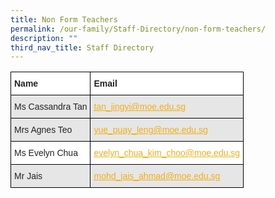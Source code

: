 ```yaml
---
title: Non Form Teachers
permalink: /our-family/Staff-Directory/non-form-teachers/
description: ""
third_nav_title: Staff Directory
---
```

<style type="text/css">
.tg  {border-collapse:collapse;border-spacing:0;}
.tg td{border-color:black;border-style:solid;border-width:1px;font-family:Arial, sans-serif;font-size:14px;
  overflow:hidden;padding:10px 5px;word-break:normal;}
.tg th{border-color:black;border-style:solid;border-width:1px;font-family:Arial, sans-serif;font-size:14px;
  font-weight:normal;overflow:hidden;padding:10px 5px;word-break:normal;}
.tg .tg-l2bf{background-color:#FFF;color:#222;font-weight:bold;text-align:left;vertical-align:top}
.tg .tg-h5mn{background-color:#E6E6E6;color:#222;text-align:left;vertical-align:middle}
.tg .tg-y5j8{background-color:#FFF;color:#F1AE16;text-align:left;text-decoration:underline;vertical-align:top}
.tg .tg-92fw{background-color:#FFF;color:#FFD01A;text-align:left;text-decoration:underline;vertical-align:top}
.tg .tg-al0j{background-color:#E6E6E6;color:#F1AE16;text-align:left;text-decoration:underline;vertical-align:top}
.tg .tg-1ppo{background-color:#FFF;color:#222;text-align:left;vertical-align:middle}
</style>
<table class="tg">
<thead>
  <tr>
    <th class="tg-l2bf"><span style="font-weight:bold">Name</span></th>
    <th class="tg-l2bf"><span style="font-weight:bold">Email</span></th>
  </tr>
</thead>
<tbody>
  <tr>
    <td class="tg-h5mn">Ms Cassandra Tan</td>
    <td class="tg-al0j"><a href="mailto:tan_jingyi@moe.edu.sg"><span style="text-decoration:underline;color:#F1AE16;background-color:transparent">tan_jingyi@moe.edu.sg</span></a></td>
  </tr>
    <tr>
    <td class="tg-h5mn">Mrs Agnes Teo</td>
    <td class="tg-al0j"><a href="mailto:yue_puay_leng@moe.edu.sg"><span style="text-decoration:underline;color:#F1AE16;background-color:transparent">yue_puay_leng@moe.edu.sg</span></a></td>
  </tr>
  <tr>
    <td class="tg-1ppo">Ms Evelyn Chua</td>
    <td class="tg-y5j8"><a href="mailto:evelyn_chua_kim_choo@moe.edu.sg"><span style="text-decoration:underline;color:#F1AE16;background-color:transparent">evelyn_chua_kim_choo@moe.edu.sg</span></a></td>
  </tr>
      <tr>
    <td class="tg-h5mn">Mr Jais</td>
    <td class="tg-al0j"><a href="mailto:mohd_jais_ahmad@moe.edu.sg"><span style="text-decoration:underline;color:#F1AE16;background-color:transparent">mohd_jais_ahmad@moe.edu.sg</span></a></td>
  </tr>
</tbody>
</table>